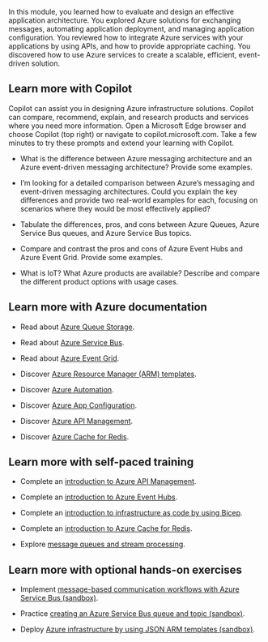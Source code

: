 In this module, you learned how to evaluate and design an effective application architecture. You explored Azure solutions for exchanging messages, automating application deployment, and managing application configuration. You reviewed how to integrate Azure services with your applications by using APIs, and how to provide appropriate caching. You discovered how to use Azure services to create a scalable, efficient, event-driven solution.

## Learn more with Copilot

Copilot can assist you in designing Azure infrastructure solutions. Copilot can compare, recommend, explain, and research products and services where you need more information. Open a Microsoft Edge browser and choose Copilot (top right) or navigate to copilot.microsoft.com. Take a few minutes to try these prompts and extend your learning with Copilot. 

- What is the difference between Azure messaging architecture and an Azure event-driven messaging architecture? Provide some examples.

- I’m looking for a detailed comparison between Azure’s messaging and event-driven messaging architectures. Could you explain the key differences and provide two real-world examples for each, focusing on scenarios where they would be most effectively applied?

- Tabulate the differences, pros, and cons between Azure Queues, Azure Service Bus queues, and Azure Service Bus topics.

- Compare and contrast the pros and cons of Azure Event Hubs and Azure Event Grid. Provide some examples. 

- What is IoT? What Azure products are available? Describe and compare the different product options with usage cases.

## Learn more with Azure documentation

- Read about [Azure Queue Storage](https://azure.microsoft.com/services/storage/queues/).

- Read about [Azure Service Bus](https://azure.microsoft.com/services/service-bus/).

- Read about [Azure Event Grid](https://azure.microsoft.com/services/event-grid/).

- Discover [Azure Resource Manager (ARM) templates](/azure/azure-resource-manager/templates/overview).

- Discover [Azure Automation](/azure/automation/automation-intro).

- Discover [Azure App Configuration](/azure/azure-app-configuration/overview).

- Discover [Azure API Management](/azure/api-management/api-management-key-concepts).

- Discover [Azure Cache for Redis](/azure/azure-cache-for-redis/cache-overview).

## Learn more with self-paced training

- Complete an [introduction to Azure API Management](/training/modules/introduction-to-azure-api-management/).

- Complete an [introduction to Azure Event Hubs](/training/modules/intro-to-event-hubs/).

- Complete an [introduction to infrastructure as code by using Bicep](/training/modules/introduction-to-infrastructure-as-code-using-bicep/).

- Complete an [introduction to Azure Cache for Redis](/training/modules/intro-to-azure-cache-for-redis/).

- Explore [message queues and stream processing](/training/modules/cmu-message-queues-streams/).

## Learn more with optional hands-on exercises

- Implement [message-based communication workflows with Azure Service Bus (sandbox)](/training/modules/implement-message-workflows-with-service-bus/).

- Practice [creating an Azure Service Bus queue and topic (sandbox)](/training/modules/implement-message-workflows-with-service-bus/3-exercise-implement-a-service-bus-topic-and-queue).

- Deploy [Azure infrastructure by using JSON ARM templates (sandbox)](/training/modules/create-azure-resource-manager-template-vs-code/).
